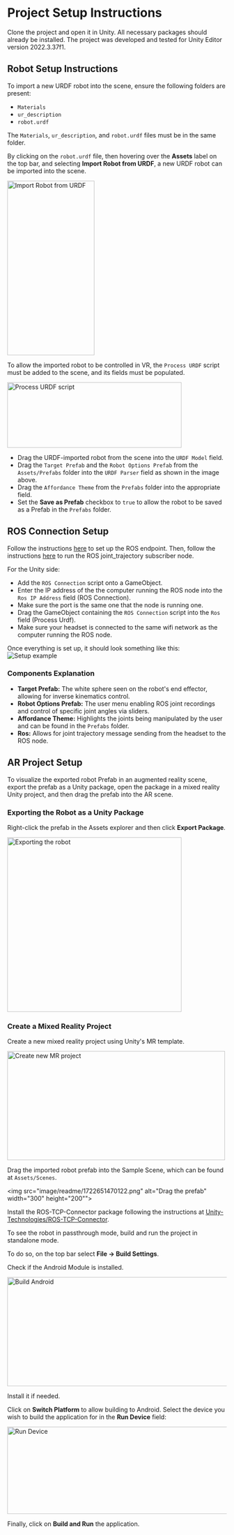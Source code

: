 # Project Setup Instructions

Clone the project and open it in Unity. All necessary packages should already be installed. The project was developed and tested for Unity Editor version 2022.3.37f1.

## Robot Setup Instructions

To import a new URDF robot into the scene, ensure the following folders are present:

- `Materials`
- `ur_description`
- `robot.urdf`

The `Materials`, `ur_description`, and `robot.urdf` files must be in the same folder.

By clicking on the `robot.urdf` file, then hovering over the **Assets** label on the top bar, and selecting **Import Robot from URDF**, a new URDF robot can be imported into the scene.

<img src="image/readme/1722649565718.png" alt="Import Robot from URDF" width="200" height="400">

To allow the imported robot to be controlled in VR, the `Process URDF` script must be added to the scene, and its fields must be populated.

<img src="image/readme/1722649789693.png" alt="Process URDF script" width="400" height="150">

- Drag the URDF-imported robot from the scene into the `URDF Model` field.
- Drag the `Target Prefab` and the `Robot Options Prefab` from the `Assets/Prefabs` folder into the `URDF Parser` field as shown in the image above.
- Drag the `Affordance Theme` from the `Prefabs` folder into the appropriate field.
- Set the **Save as Prefab** checkbox to `true` to allow the robot to be saved as a Prefab in the `Prefabs` folder.

## ROS Connection Setup

Follow the instructions [here](https://github.com/parasollab/hri_ws/tree/main) to set up the ROS endpoint. Then, follow the instructions [here](https://github.com/parasollab/hri_ws/tree/main/src/trajectory_utils_) to run the ROS joint_trajectory subscriber node. 

For the Unity side:
- Add the `ROS Connection` script onto a GameObject.
- Enter the IP address of the the computer running the ROS node into the `Ros IP Address` field (ROS Connection).
- Make sure the port is the same one that the node is running one.
- Drag the GameObject containing the `ROS Connection` script into the `Ros` field (Process Urdf).
- Make sure your headset is connected to the same wifi network as the computer running the ROS node.

Once everything is set up, it should look something like this:
<img src="image/readme/finalsetup.png" alt="Setup example">


### Components Explanation

- **Target Prefab:** The white sphere seen on the robot's end effector, allowing for inverse kinematics control.
- **Robot Options Prefab:** The user menu enabling ROS joint recordings and control of specific joint angles via sliders.
- **Affordance Theme:** Highlights the joints being manipulated by the user and can be found in the `Prefabs` folder.
- **Ros:** Allows for joint trajectory message sending from the headset to the ROS node.

## AR Project Setup

To visualize the exported robot Prefab in an augmented reality scene, export the prefab as a Unity package, open the package in a mixed reality Unity project, and then drag the prefab into the AR scene.

### Exporting the Robot as a Unity Package

Right-click the prefab in the Assets explorer and then click **Export Package**.

<img src="image/readme/1722651184856.png" alt="Exporting the robot" width="400" height="400">

### Create a Mixed Reality Project

Create a new mixed reality project using Unity's MR template.

<img src="image/readme/1722651265641.png" alt="Create new MR project" width="500" height="250">

Drag the imported robot prefab into the Sample Scene, which can be found at `Assets/Scenes`.

<img src="image/readme/1722651470122.png" alt="Drag the prefab" width="300" height="200"">

Install the ROS-TCP-Connector package following the instructions at [Unity-Technologies/ROS-TCP-Connector](https://github.com/Unity-Technologies/ROS-TCP-Connector).

To see the robot in passthrough mode, build and run the project in standalone mode.

To do so, on the top bar select **File -> Build Settings**.

Check if the Android Module is installed.

<img src="image/readme/1722652489943.png" alt="Build Android" width="550" height="250">

Install it if needed.

Click on **Switch Platform** to allow building to Android. Select the device you wish to build the application for in the **Run Device** field:

<img src="image/readme/1722653119511.png" alt="Run Device" width="550" height="200">

Finally, click on **Build and Run** the application.
